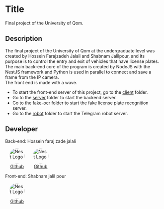 # Title

Final project of the University of Qom.

## Description

The final project of the University of Qom at the undergraduate level was created by Hossein Farajzadeh Jalali and Shabnam Jalilpour, and its purpose is to control the entry and exit of vehicles that have license plates.\
The main back-end core of the program is created by NodeJS with the NestJS framework and Python is used in parallel to connect and save a frame from the IP camera.\
The front end is made with a wave.

* To start the front-end server of this project, go to the [client](https://github.com/hachalick/qomuni/tree/main/client) folder.
* Go to the [server](https://github.com/hachalick/qomuni/tree/main/server) folder to start the backend server.
* Go to the [fake-ocr](https://github.com/hachalick/qomuni/tree/main/fake-ocr) folder to start the fake license plate recognition server.
* Go to the [robot](https://github.com/hachalick/qomuni/tree/main/robot) folder to start the Telegram robot server.

## Developer

Back-end: Hossein faraj zade jalali
<div style="display: flex; flex-wrap: wrap;">
  <p style="display: flex; flex-direction: column; width: fit-content; align-items: center;  margin: 0 13px 0 13px;">
    <img src="https://avatars.githubusercontent.com/u/103479589" height="50" width="50" alt="Nest Logo" style="border-radius: 900px;"/>
    <a href="https://github.com/Kofri">Github</a>
  </p>
  <p style="display: flex; flex-direction: column; width: fit-content; align-items: center;  margin: 0 13px 0 13px;">
    <img src="https://avatars.githubusercontent.com/u/149144798" height="50" width="50" alt="Nest Logo" style="border-radius: 900px;"/>
    <a href="https://github.com/hachalick">Github</a>
  </p>
</div>

Front-end: Shabnam jalil pour
  <p style="display: flex; flex-direction: column; width: fit-content; align-items: center;  margin: 0 13px 0 13px;">
  <img src="https://avatars.githubusercontent.com/u/111294479" height="50" width="50" alt="Nest Logo" style="border-radius: 900px;"/>
  <a href="https://github.com/ShabnamJp">Github</a>
</p>
